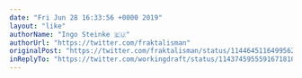 ```yaml
---
date: "Fri Jun 28 16:33:56 +0000 2019"
layout: "like"
authorName: "Ingo Steinke 🇪🇺"
authorUrl: "https://twitter.com/fraktalisman"
originalPost: "https://twitter.com/fraktalisman/status/1144645116499562496"
inReplyTo: "https://twitter.com/workingdraft/status/1143745955591671810"
---
```

